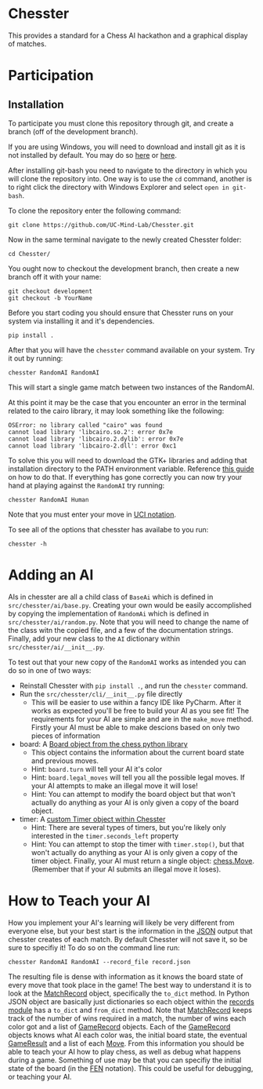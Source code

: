 # Chesster
This provides a standard for a Chess AI hackathon and a graphical display of matches.

# Participation
## Installation
To participate you must clone this repository through git, and create a branch (off of the development branch).

If you are using Windows, you will need to download and install git as it is not installed by default. You may do so [here](https://git-scm.com/) or [here](https://gitforwindows.org/).

After installing git-bash you need to navigate to the directory in which you will clone the repository into. One way is to use the `cd` command, another is to right click the directory with Windows Explorer and select `open in git-bash`.

To clone the repository enter the following command:
```
git clone https://github.com/UC-Mind-Lab/Chesster.git
```

Now in the same terminal navigate to the newly created Chesster folder:
```
cd Chesster/
```

You ought now to checkout the development branch, then create a new branch off it with your name:
```
git checkout development
git checkout -b YourName
```

Before you start coding you should ensure that Chesster runs on your system via installing it and it's
dependencies.
```
pip install .
```

After that you will have the `chesster` command available on your system.
Try it out by running:
```
chesster RandomAI RandomAI
```

This will start a single game match between two instances of the RandomAI. 

At this point it may be the case that you encounter an error in the terminal related to the cairo library, it may look something like the following:
```
OSError: no library called "cairo" was found
cannot load library 'libcairo.so.2': error 0x7e
cannot load library 'libcairo.2.dylib': error 0x7e
cannot load library 'libcairo-2.dll': error 0xc1
```

To solve this you will need to download the GTK+ libraries and adding that installation directory to the PATH environment variable. Reference [this guide](https://weasyprint.readthedocs.io/en/stable/install.html#step-4-install-the-gtk-libraries) on how to do that.
If everything has gone correctly you can now try your hand at playing against the `RandomAI` try running:
```
chesster RandomAI Human
```

Note that you must enter your move in [UCI notation](https://simple.wikipedia.org/wiki/Chess_notation).

To see all of the options that chesster has availabe to you run:
```
chesster -h
```

# Adding an AI
AIs in chesster are all a child class of `BaseAi` which is defined in `src/chesster/ai/base.py`.
Creating your own would be easily accomplished by copying the implementation of `RandomAi` which
is defined in `src/chesster/ai/random.py`.
Note that you will need to change the name of the class witn the copied file, and a few of the
documentation strings.
Finally, add your new class to the `AI` dictionary within `src/chesster/ai/__init__.py`.

To test out that your new copy of the `RandomAI` works as intended you can do so in one of
two ways:
+ Reinstall Chesster with `pip install .`, and run the `chesster` command.
+ Run the `src/chesster/cli/__init__.py` file directly
  + This will be easier to use within a fancy IDE like PyCharm.
After it works as expected you'll be free to build your AI as you see fit!
The requirements for your AI are simple and are in the `make_move` method.
Firstly your AI must be able to make descions based on only two pieces of information
+ board: A [Board object from the chess python library](https://python-chess.readthedocs.io/en/latest/core.html#board)
  + This object contains the information about the current board state and previous moves.
  + Hint: `board.turn` will tell your AI it's color
  + Hint: `board.legal_moves` will tell you all the possible legal moves. If your AI attempts to make an illegal move it will lose!
  + Hint: You can attempt to modify the board object but that won't actually do anything as your AI is only given a copy of the board object.
+ timer: A [custom Timer object within Chesster](src/chesster/timer/base.py)
  + Hint: There are several types of timers, but you're likely only interested in the `timer.seconds_left` property
  + Hint: You can attempt to stop the timer with `timer.stop()`, but that won't actually do anything as your AI is only given a copy
  of the timer object.
Finally, your AI must return a single object: [chess.Move](https://python-chess.readthedocs.io/en/latest/core.html#moves). (Remember that if your AI submits an illegal move it loses).

# How to Teach your AI
How you implement your AI's learning will likely be very different from everyone else, but your best start is the information in the [JSON](https://docs.python.org/3/library/json.html) output that chesster creates of each match.
By default Chesster will not save it, so be sure to specifiy it!
To do so on the command line run:
```
chesster RandomAI RandomAI --record_file record.json
```
The resulting file is dense with information as it knows the board state of every move that took place in the game!
The best way to understand it is to look at the [MatchRecord](src/chesster/records/match.py) object, specifically the `to_dict` method.
In Python JSON object are basically just dictionaries so each object within the [records module](src/chesster/records) has a `to_dict` and `from_dict` method.
Note that [MatchRecord](src/chesster/records/match.py) keeps track of the number of wins required in a match, the number of wins each color got and a list of
[GameRecord](src/chesster/records/game.py) objects.
Each of the [GameRecord](src/chesster/records/game.py) objects knows what AI each color was, the initial board state, the eventual [GameResult](src/chesster/records/result.py) and a list of each [Move](src/chesster/records/move.py).
From this information you should be able to teach your AI how to play chess, as well as debug what happens during a game.
Something of use may be that you can specifiy the initial state of the board (in the [FEN](https://en.wikipedia.org/wiki/Forsyth%E2%80%93Edwards_Notation) notation).
This could be useful for debugging, or teaching your AI.

